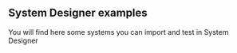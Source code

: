 ## System Designer examples

You will find here some systems you can import and test in System Designer